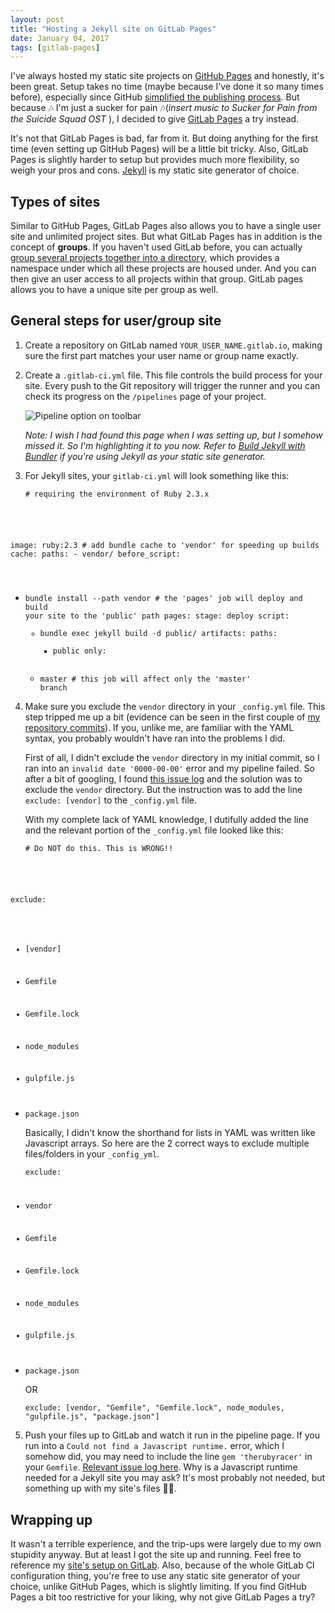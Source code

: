 ```yaml
---
layout: post
title: "Hosting a Jekyll site on GitLab Pages"
date: January 04, 2017
tags: [gitlab-pages]
---
```

I've always hosted my static site projects on [GitHub Pages](https://pages.github.com/) and honestly, it's been great. Setup takes no time (maybe because I've done it so many times before), especially since GitHub [simplified the publishing process](https://github.com/blog/2228-simpler-github-pages-publishing). But because <span class="emoji">🎶</span> I'm just a sucker for pain <span class="emoji">🎶</span>(*insert music to Sucker for Pain from the Suicide Squad OST* ), I decided to give [GitLab Pages](https://pages.gitlab.io/) a try instead.

It's not that GitLab Pages is bad, far from it. But doing anything for the first time (even setting up GitHub Pages) will be a little bit tricky. Also, GitLab Pages is slightly harder to setup but provides much more flexibility, so weigh your pros and cons. [Jekyll](https://jekyllrb.com/) is my static site generator of choice.

## Types of sites

Similar to GitHub Pages, GitLab Pages also allows you to have a single user site and unlimited project sites. But what GitLab Pages has in addition is the concept of **groups**. If you haven't used GitLab before, you can actually [group several projects together into a directory](https://docs.gitlab.com/ee/workflow/groups.html), which provides a namespace under which all these projects are housed under. And you can then give an user access to all projects within that group. GitLab pages allows you to have a unique site per group as well.

## General steps for user/group site

1. Create a repository on GitLab named `YOUR_USER_NAME.gitlab.io`, making sure the first part matches your user name or group name exactly.

2. Create a `.gitlab-ci.yml` file. This file controls the build process for your site. Every push to the Git repository will trigger the runner and you can check its progress on the `/pipelines` page of your project.

    <img srcset="{{ site.url }}/images/posts/gitlab-pages/pipeline-480.png 480w, {{ site.url }}/images/posts/gitlab-pages/pipeline-640.png 640w, {{ site.url }}/images/posts/gitlab-pages/pipeline-960.png 960w, {{ site.url }}/images/posts/gitlab-pages/pipeline-1280.png 1280w" sizes="(max-width: 400px) 100vw, (max-width: 960px) 75vw, 640px" src="{{ site.url }}/images/posts/gitlab-pages/pipeline-640.png" alt="Pipeline option on toolbar" />

    *Note: I wish I had found this page when I was setting up, but I somehow missed it. So I'm highlighting it to you now. Refer to [Build Jekyll with Bundler](https://gitlab.com/jekyll-themes/default-bundler) if you're using Jekyll as your static site generator.*

3. <p class="no-margin">For Jekyll sites, your <code>gitlab-ci.yml</code> will look something like this:</p>

    <pre><code class="language-yaml">&num; requiring the environment of Ruby 2.3.x
image: ruby:2.3
&num; add bundle cache to 'vendor' for speeding up builds
cache:
  paths:
      - vendor/
before_script:
  - bundle install --path vendor
&num; the 'pages' job will deploy and build your site to the 'public' path
pages:
  stage: deploy
  script:
      - bundle exec jekyll build -d public/
  artifacts:
        paths:
          - public
  only:
      - master &num; this job will affect only the 'master' branch</code></pre>

4. Make sure you exclude the `vendor` directory in your `_config.yml` file. This step tripped me up a bit (evidence can be seen in the first couple of [my repository commits](https://gitlab.com/penang-hokkien/penang-hokkien.gitlab.io/commits/master)). If you, unlike me, are familiar with the YAML syntax, you probably wouldn't have ran into the problems I did.

    First of all, I didn't exclude the `vendor` directory in my initial commit, so I ran into an `invalid date '0000-00-00'` error and my pipeline failed. So after a bit of googling, I found [this issue log](https://github.com/jekyll/jekyll/issues/2938) and the solution was to exclude the `vendor` directory. But the instruction was to add the line `exclude: [vendor]` to the `_config.yml` file.

    With my complete lack of YAML knowledge, I dutifully added the line and the relevant portion of the `_config.yml` file looked like this:

    <pre><code class="language-yaml"># Do NOT do this. This is WRONG!!
exclude:
  - [vendor]
  - Gemfile
  - Gemfile.lock
  - node_modules
  - gulpfile.js
  - package.json</code></pre>

    Basically, I didn't know the shorthand for lists in YAML was written like Javascript arrays. So here are the 2 correct ways to exclude multiple files/folders in your `_config_yml`.

    <pre><code class="language-yaml">exclude:
  - vendor
  - Gemfile
  - Gemfile.lock
  - node_modules
  - gulpfile.js
  - package.json</code></pre>

    OR

    <pre><code class="language-yaml">exclude: [vendor, "Gemfile", "Gemfile.lock", node_modules, "gulpfile.js", "package.json"]</code></pre>

5. Push your files up to GitLab and watch it run in the pipeline page. If you run into a `Could not find a Javascript runtime.` error, which I somehow did, you may need to include the line `gem 'therubyracer'` in your `Gemfile`. [Relevant issue log here](https://github.com/jekyll/jekyll/issues/2327). Why is a Javascript runtime needed for a Jekyll site you may ask? It's most probably not needed, but something up with my site's files <span class="emoji">🤷‍♀️</span>.

## Wrapping up

It wasn't a terrible experience, and the trip-ups were largely due to my own stupidity anyway. But at least I got the site up and running. Feel free to reference my [site's setup on GitLab](https://gitlab.com/penang-hokkien/penang-hokkien.gitlab.io). Also, because of the whole GitLab CI configuration thing, you're free to use any static site generator of your choice, unlike GitHub Pages, which is slightly limiting. If you find GitHub Pages a bit too restrictive for your liking, why not give GitLab Pages a try?
